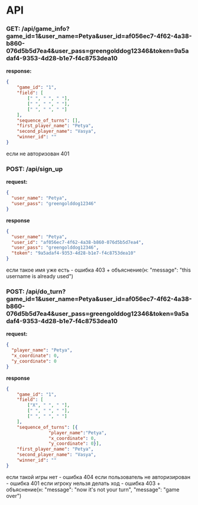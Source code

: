 # API

### GET: /api/game_info?game_id=1&user_name=Petya&user_id=af056ec7-4f62-4a38-b860-076d5b5d7ea4&user_pass=greengolddog12346&token=9a5adaf4-9353-4d28-b1e7-f4c8753dea10

**response:**
```json
{
    "game_id": "1",
    "field": [
        [" ", " ", " "],
        [" ", " ", " "],
        [" ", " ", " "]
    ],
    "sequence_of_turns": [],
    "first_player_name": "Petya",
    "second_player_name": "Vasya",
    "winner_id": ""
}
```
если не авторизован 401

### POST: /api/sign_up
**request:**
```json
{
  "user_name": "Petya",
  "user_pass": "greengolddog12346"
}
```

**response**
```json
{
  "user_name": "Petya",
  "user_id": "af056ec7-4f62-4a38-b860-076d5b5d7ea4",
  "user_pass": "greengolddog12346",
  "token": "9a5adaf4-9353-4d28-b1e7-f4c8753dea10"
}
```
если такое имя уже есть - ошибка 403 + объяснение(н: "message": "this username is already used")

### POST: /api/do_turn?game_id=1&user_name=Petya&user_id=af056ec7-4f62-4a38-b860-076d5b5d7ea4&user_pass=greengolddog12346&token=9a5adaf4-9353-4d28-b1e7-f4c8753dea10
**request:**
```json
{
  "player_name": "Petya",
  "x_coordinate": 0,
  "y_coordinate": 0
}
```
**response**
```json
{
    "game_id": "1",
    "field": [
        ["X", " ", " "],
        [" ", " ", " "],
        [" ", " ", " "]
    ],
    "sequence_of_turns": [{
                "player_name":"Petya",
                "x_coordinate": 0,
                "y_coordinate": 0}],
    "first_player_name": "Petya",
    "second_player_name": "Vasya",
    "winner_id": ""
}
```

если такой игры нет - ошибка 404
если пользователь не авторизирован - ошибка 401
если игроку нельзя делать ход - ошибка 403 + объяснение(н: "message": "now it's not your turn", "message": "game over")